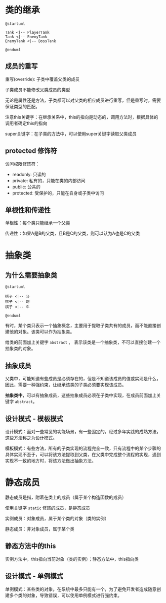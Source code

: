 # 类的继承

```puml
@startuml

Tank <|-- PlayerTank
Tank <|-- EnemyTank
EnemyTank <|-- BossTank

@enduml
```

## 成员的重写

重写(override): 子类中覆盖父类的成员

子类成员不能修改父类成员的类型

无论是属性还是方法，子类都可以对父类的相应成员进行重写，但是重写时，需要保证类型的匹配。

注意this关键字：在继承关系中，this的指向是动态的，调用方法时，根据具体的调用者确定this的指向

super关键字：在子类的方法中，可以使用super关键字读取父类成员

## protected 修饰符

访问权限修饰符：

- readonly: 只读的
- private: 私有的，只能在类的内部访问
- public: 公共的
- protected: 受保护的，只能在自身或子类中访问

## 单根性和传递性

单根性：每个类只能继承一个父类

传递性：如果A是B的父类，且B是C的父类，则可以认为A也是C的父类


# 抽象类

## 为什么需要抽象类

```puml
@startuml

棋子 <|-- 马
棋子 <|-- 炮
棋子 <|-- 车

@enduml
```

有时，某个类只表示一个抽象概念，主要用于提取子类共有的成员，而不能直接创建他的对象。该类可以作为抽象类。

给类的前面加上关键字 `abstract` ， 表示该类是一个抽象类，不可以直接创建一个抽象类的对象。

## 抽象成员

父类中，可能知道有些成员是必须存在的，但是不知道该成员的值或实现是什么，因此，需要一种强约束，让继承该类的子类必须要实现该成员。

**抽象类中**，可以有抽象成员，这些抽象成员必须在子类中实现，在成员前面加上关键字 `abstract`。

## 设计模式 - 模板模式

设计模式：面对一些常见的功能场景，有一些固定的。经过多年实践的成熟方法，这些方法称之为设计模式。

模板模式：有些方法，所有的子类实现的流程完全一致，只有流程中的某个步骤的具体实现不至于，可以将该方法提取到父类，在父类中完成整个流程的实现，遇到实现不一致的地方时，将该方法做出抽象方法。

# 静态成员

静态成员是指，附着在类上的成员（属于某个构造函数的成员）

使用关键字 `static` 修饰的成员，是静态成员

实例成员：对象成员，属于某个类的对象（类的实例）

静态成员：非对象成员，属于某个类

## 静态方法中的this

实例方法中，this指向当前对象（类的实例）；静态方法中，this指向类

## 设计模式 - 单例模式

单例模式：某些类的对象，在系统中最多只能有一个，为了避免开发者造成随意创建多个类的对象，导致错误，可以使用单例模式进行强约束。


